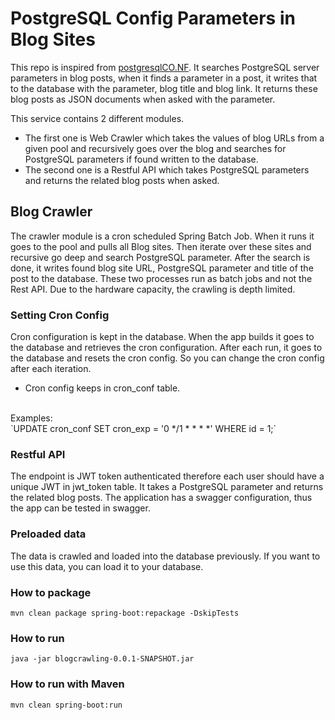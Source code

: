 # PostgreSQL Config Parameters in Blog Sites 

This repo is inspired from [postgresqlCO.NF](https://postgresqlco.nf/doc/en/param/). It searches PostgreSQL server parameters in blog posts, when it finds a parameter in a post, it writes that to the database with the parameter, blog title and blog link. It returns these blog posts as JSON documents when asked with the parameter. 

This service contains 2 different modules. 
* The first one is Web Crawler which takes the values of blog URLs from a given pool and recursively goes over the blog and searches for PostgreSQL parameters if found written to the database.  
* The second one is a Restful API which takes PostgreSQL parameters and returns the related blog posts when asked.

## Blog Crawler 
The crawler module is a cron scheduled Spring Batch Job. When it runs it goes to the pool and pulls all Blog sites. Then iterate over these sites and recursive go deep and search PostgreSQL parameter. After the search is done, it writes found blog site URL, PostgreSQL parameter and title of the post to the database. These two processes run as batch jobs and not the Rest API. Due to the hardware capacity, the crawling is depth limited. 

### Setting Cron Config

Cron configuration is kept in the database. When the app builds it goes to the database and retrieves the cron configuration. After each run, it goes to the database and resets the cron config. So you can change the cron config after each iteration.

* Cron config keeps in cron_conf table.
<br /> 
Examples:
<br /> 
`UPDATE cron_conf SET cron_exp = '0 */1 * * * *' WHERE id = 1;`

### Restful API 
The endpoint is JWT token authenticated therefore each user should have a unique JWT in jwt_token table. It takes a PostgreSQL parameter and returns the related blog posts. The application has a swagger configuration, thus the app can be tested in swagger. 

### Preloaded data
The data is crawled and loaded into the database previously. If you want to use this data, you can load it to your database. 

### How to package
`mvn clean package spring-boot:repackage -DskipTests` 

### How to run
`java -jar blogcrawling-0.0.1-SNAPSHOT.jar`

### How to run with Maven
`mvn clean spring-boot:run`

